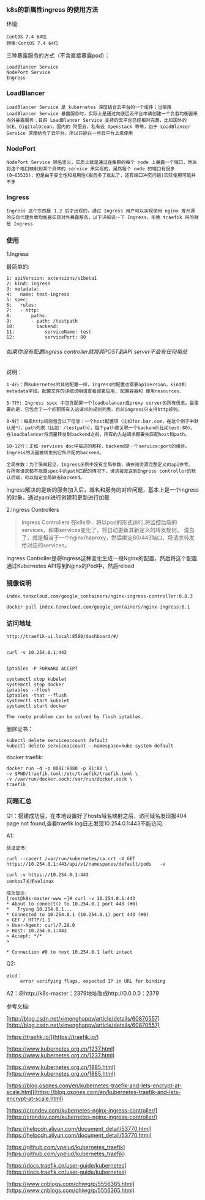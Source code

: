 ### k8s的新属性ingress 的使用方法


环境:

	CentOS 7.4 64位
	镜像:CentOS 7.4 64位



三种暴露服务的方式（不含直接暴露pod）：

	LoadBlancer Service 
	NodePort Service 
	Ingress 



### LoadBlancer

	LoadBlancer Service 是 kubernetes 深度结合云平台的一个组件；当使用 LoadBlancer Service 暴露服务时，实际上是通过向底层云平台申请创建一个负载均衡器来向外暴露服务；目前 LoadBlancer Service 支持的云平台已经相对完善，比如国外的 GCE、DigitalOcean，国内的 阿里云，私有云 Openstack 等等，由于 LoadBlancer Service 深度结合了云平台，所以只能在一些云平台上来使用


### NodePort

	NodePort Service 顾名思义，实质上就是通过在集群的每个 node 上暴露一个端口，然后将这个端口映射到某个具体的 service 来实现的，虽然每个 node 的端口有很多(0~65535)，但是由于安全性和易用性(服务多了就乱了，还有端口冲突问题)实际使用可能并不多


### Ingress

	Ingress 这个东西是 1.2 后才出现的，通过 Ingress 用户可以实现使用 nginx 等开源的反向代理负载均衡器实现对外暴露服务，以下详细说一下 Ingress，毕竟 traefik 用的就是 Ingress



### 使用

1.Ingress

最简单的:

	1: apiVersion: extensions/v1beta1
	2: kind: Ingress
	3: metadata:
	4:   name: test-ingress
	5: spec:
	6:   rules:
	7:   - http:
	8:       paths:
	9:       - path: /testpath
	10:        backend:
	11:           serviceName: test
	12:           servicePort: 80


###### 如果你没有配置Ingress controller就将其POST到API server不会有任何用处

说明：

	1-4行：跟Kubernetes的其他配置一样，ingress的配置也需要apiVersion，kind和metadata字段。配置文件的详细说明请查看部署应用, 配置容器和 使用resources.

	5-7行: Ingress spec 中包含配置一个loadbalancer或proxy server的所有信息。最重要的是，它包含了一个匹配所有入站请求的规则列表。目前ingress只支持http规则。

	8-9行：每条http规则包含以下信息：一个host配置项（比如for.bar.com，在这个例子中默认是*），path列表（比如：/testpath），每个path都关联一个backend(比如test:80)。在loadbalancer将流量转发到backend之前，所有的入站请求都要先匹配host和path。

	10-12行：正如 services doc中描述的那样，backend是一个service:port的组合。Ingress的流量被转发到它所匹配的backend。

	全局参数：为了简单起见，Ingress示例中没有全局参数，请参阅资源完整定义的api参考。 在所有请求都不能跟spec中的path匹配的情况下，请求被发送到Ingress controller的默认后端，可以指定全局缺省backend。

Ingress解决的是新的服务加入后，域名和服务的对应问题，基本上是一个ingress的对象，通过yaml进行创建和更新进行加载



2.Ingress Controllers

>Ingress Controllers 在k8s中，将以pod的形式运行,将监控后端的services，如果services变化了，将自动更新其新定义的转发规则。
>说白了，就是相当于一个nginx/haproxy，然后绑定80/443端口，将请求转发给对应的services。

Ingress Controller是将Ingress这种变化生成一段Nginx的配置，然后将这个配置通过Kubernetes API写到Nginx的Pod中，然后reload



### 镜像说明

	index.tenxcloud.com/google_containers/nginx-ingress-controller:0.8.3

	docker pull index.tenxcloud.com/google_containers/nginx-ingress:0.1






### 访问地址


	http://traefik-ui.local:8580/dashboard/#/


	curl -v 10.254.0.1:443


	iptables -P FORWARD ACCEPT

	systemctl stop kubelet
	systemctl stop docker
	iptables --flush
	iptables -tnat --flush
	systemctl start kubelet
	systemctl start docker
	
	The route problem can be solved by flush iptables.


删除证书：

	kubectl delete serviceaccount default
	kubectl delete serviceaccount --namespace=kube-system default



docker traefik:

	docker run -d -p 8081:8080 -p 81:80 \
	-v $PWD/traefik.toml:/etc/traefik/traefik.toml \
	-v /var/run/docker.sock:/var/run/docker.sock \
	traefik


### 问题汇总

Q1：搭建成功后，在本地设置好了hosts域名映射之后，访问域名发现报404 page not found,查看traefik log日志发现10.254.0.1:443不能访问.

A1:

	验证证书:

	curl --cacert /var/run/kubernetes/ca.crt -X GET https://10.254.0.1:443/api/v1/namespaces/default/pods   -v

	curl -v https://10.254.0.1:443
	centos7关闭selinux

	成功显示:
	[root@k8s-master-www ~]# curl -v 10.254.0.1:443
	* About to connect() to 10.254.0.1 port 443 (#0)
	*   Trying 10.254.0.1...
	* Connected to 10.254.0.1 (10.254.0.1) port 443 (#0)
	> GET / HTTP/1.1
	> User-Agent: curl/7.29.0
	> Host: 10.254.0.1:443
	> Accept: */*
	> 
	
	* Connection #0 to host 10.254.0.1 left intact


Q2:


	etcd：
		 error verifying flags, expected IP in URL for binding

A2：将http://k8s-master：2379地址改成http://0.0.0.0：2379

参考文档:

[http://blog.csdn.net/ximenghappy/article/details/60870557](http://blog.csdn.net/ximenghappy/article/details/60870557)

[https://traefik.io/](https://traefik.io/)

[https://www.kubernetes.org.cn/1237.html](https://www.kubernetes.org.cn/1237.html)

[https://www.kubernetes.org.cn/1885.html](https://www.kubernetes.org.cn/1885.html)

[https://blog.osones.com/en/kubernetes-traefik-and-lets-encrypt-at-scale.html](https://blog.osones.com/en/kubernetes-traefik-and-lets-encrypt-at-scale.html)

[https://crondev.com/kubernetes-nginx-ingress-controller/](https://crondev.com/kubernetes-nginx-ingress-controller/)

[https://helpcdn.aliyun.com/document_detail/53770.html](https://helpcdn.aliyun.com/document_detail/53770.html)

[https://github.com/ypelud/kubernetes_traefik](https://github.com/ypelud/kubernetes_traefik)

[https://docs.traefik.cn/user-guide/kubernetes](https://docs.traefik.cn/user-guide/kubernetes)

[https://www.cnblogs.com/chiwg/p/5556365.html](https://www.cnblogs.com/chiwg/p/5556365.html)